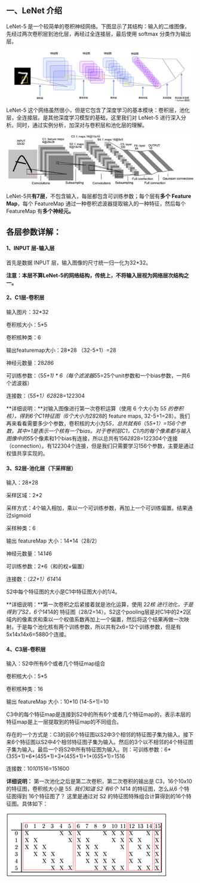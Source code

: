 
## 一、LeNet 介绍
 LeNet-5 是一个较简单的卷积神经网络。下图显示了其结构：输入的二维图像，先经过两次卷积层到池化层，再经过全连接层，最后使用 softmax 分类作为输出层。
![](LeNet/LeNet结构.png)
LeNet-5 这个网络虽然很小，但是它包含了深度学习的基本模块：卷积层，池化层，全连接层。是其他深度学习模型的基础，这里我们对 LeNet-5 进行深入分析。同时，通过实例分析，加深对与卷积层和池化层的理解。

![](LeNet/LeNet结构2.jpg)

LeNet-5共**有7层**，不包含输入，每层都包含可训练参数；每个层有**多个 Feature Map**，每个 FeatureMap 通过一种卷积滤波器提取输入的一种特征，然后每个 FeatureMap 有**多个神经元。**

## 各层参数详解：

#### 1、INPUT 层-输入层

首先是数据 INPUT 层，输入图像的尺寸统一归一化为32*32。

**注意：本层不算LeNet-5的网络结构，传统上，不将输入层视为网络层次结构之一。**

#### 2、C1层-卷积层

输入图片：32*32

卷积核大小：5*5

卷积核种类：6

输出featuremap大小：28*28 （32-5+1）=28

神经元数量：28*28*6

可训练参数：（5*5+1) * 6（每个滤波器5*5=25个unit参数和一个bias参数，一共6个滤波器）

连接数：（5*5+1）*6*28*28=122304

**详细说明：**对输入图像进行第一次卷积运算（使用 6 个大小为 5*5 的卷积核），得到6个C1特征图（6个大小为28*28的 feature maps, 32-5+1=28）。我们再来看看需要多少个参数，卷积核的大小为5*5，总共就有6*（5*5+1）=156个参数，其中+1是表示一个核有一个bias。对于卷积层C1，C1内的每个像素都与输入图像中的5*5个像素和1个bias有连接，所以总共有156*28*28=122304个连接（connection）。有122304个连接，但是我们只需要学习156个参数，主要是通过权值共享实现的。

#### 3、S2层-池化层（下采样层）

输入：28*28

采样区域：2*2

采样方式：4个输入相加，乘以一个可训练参数，再加上一个可训练偏置。结果通过sigmoid

采样种类：6

输出 featureMap 大小：14\*14（28/2）

神经元数量：14*14*6

可训练参数：2*6（和的权+偏置）

连接数：（2*2+1）*6*14*14

S2中每个特征图的大小是C1中特征图大小的1/4。

**详细说明：**第一次卷积之后紧接着就是池化运算，使用 2*2核 进行池化，于是得到了S2，6个14*14的 特征图（28/2=14）。S2这个pooling层是对C1中的2*2区域内的像素求和乘以一个权值系数再加上一个偏置，然后将这个结果再做一次映射。于是每个池化核有两个训练参数，所以共有2x6=12个训练参数，但是有5x14x14x6=5880个连接。

#### 4、C3层-卷积层

输入：S2中所有6个或者几个特征map组合

卷积核大小：5*5

卷积核种类：16

输出 featureMap 大小：10\*10 (14-5+1)=10

C3中的每个特征map是连接到S2中的所有6个或者几个特征map的，表示本层的特征map是上一层提取到的特征map的不同组合。

存在的一个方式是：C3的前6个特征图以S2中3个相邻的特征图子集为输入。接下来6个特征图以S2中4个相邻特征图子集为输入。然后的3个以不相邻的4个特征图子集为输入。最后一个将S2中所有特征图为输入。则：可训练参数：6*(3*5*5+1)+6*(4*5*5+1)+3*(4*5*5+1)+1*(6*5*5+1)=1516

连接数：10*10*1516=151600

**详细说明：** 第一次池化之后是第二次卷积，第二次卷积的输出是 C3，16个10x10的特征图，卷积核大小是 5*5. 我们知道 S2 有6个 14*14 的特征图，怎么从6 个特征图得到 16个特征图了？ 这里是通过对 S2 的特征图特殊组合计算得到的16个特征图。具体如下：

![](LeNet/16个特征图.png)